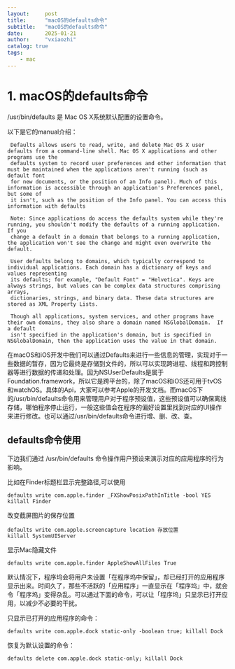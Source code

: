 ```yaml
---
layout:     post
title:      "macOS的defaults命令"
subtitle:   "macOS的defaults命令"
date:       2025-01-21
author:     "vxiaozhi"
catalog: true
tags:
    - mac
---
```


# 1. macOS的defaults命令

/usr/bin/defaults 是 Mac OS X系统默认配置的设置命令。 

以下是它的manual介绍：

```
 Defaults allows users to read, write, and delete Mac OS X user defaults from a command-line shell. Mac OS X applications and other programs use the
 defaults system to record user preferences and other information that must be maintained when the applications aren't running (such as default font
 for new documents, or the position of an Info panel). Much of this information is accessible through an application's Preferences panel, but some of
 it isn't, such as the position of the Info panel. You can access this information with defaults

 Note: Since applications do access the defaults system while they're running, you shouldn't modify the defaults of a running application. If you
 change a default in a domain that belongs to a running application, the application won't see the change and might even overwrite the default.

 User defaults belong to domains, which typically correspond to individual applications. Each domain has a dictionary of keys and values representing
 its defaults; for example, "Default Font" = "Helvetica". Keys are always strings, but values can be complex data structures comprising arrays,
 dictionaries, strings, and binary data. These data structures are stored as XML Property Lists.

 Though all applications, system services, and other programs have their own domains, they also share a domain named NSGlobalDomain.  If a default
 isn't specified in the application's domain, but is specified in NSGlobalDomain, then the application uses the value in that domain.
```

在macOS和iOS开发中我们可以通过Defaults来进行一些信息的管理，实现对于一些数据的暂存，因为它最终是存储到文件的，所以可以实现跨进程、线程和跨控制器等进行数据的传递和处理。因为NSUserDefaults是属于Foundation.framework，所以它是跨平台的，除了macOS和iOS还可用于tvOS和watchOS。具体的Api，大家可以参考Apple的开发文档。而macOS下的/usr/bin/defaults命令用来管理用户对于程序预设值，这些预设值可以确保离线存储，哪怕程序停止运行，一般这些值会在程序的偏好设置里找到对应的UI操作来进行修改。也可以通过/usr/bin/defaults命令进行增、删、改、查。

## defaults命令使用

下边我们通过 /usr/bin/defaults 命令操作用户预设来演示对应的应用程序的行为影响。

比如在Finder标题栏显示完整路径,可以使用

```
defaults write com.apple.finder _FXShowPosixPathInTitle -bool YES
killall Finder
```

改变截屏图片的保存位置

```
defaults write com.apple.screencapture location 存放位置
killall SystemUIServer
```

显示Mac隐藏文件

```
defaults write com.apple.finder AppleShowAllFiles True
```

默认情况下，程序坞会将用户未设置「在程序坞中保留」，却已经打开的应用程序显示出来。时间久了，那些不活跃的「应用程序」一直显示在「程序坞」中，就会令「程序坞」变得杂乱。可以通过下面的命令，可以让「程序坞」只显示已打开应用，以减少不必要的干扰。

只显示已打开的应用程序的命令：

```
defaults write com.apple.dock static-only -boolean true; killall Dock
```

恢复为默认设置的命令：

```
defaults delete com.apple.dock static-only; killall Dock
```
